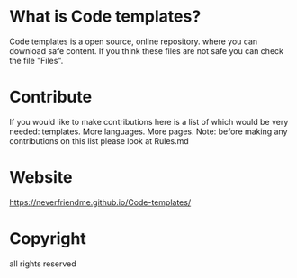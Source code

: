 # What is Code templates?
Code templates is a  open source, online repository.
where you can download safe content. If you think these files are not safe you can check the file "Files".
# Contribute
If you would like to make contributions here is a list of which would be very needed:
templates.
More languages.
More pages.
Note: before making any contributions on this list please look at Rules.md
# Website
https://neverfriendme.github.io/Code-templates/
# Copyright
all rights reserved

